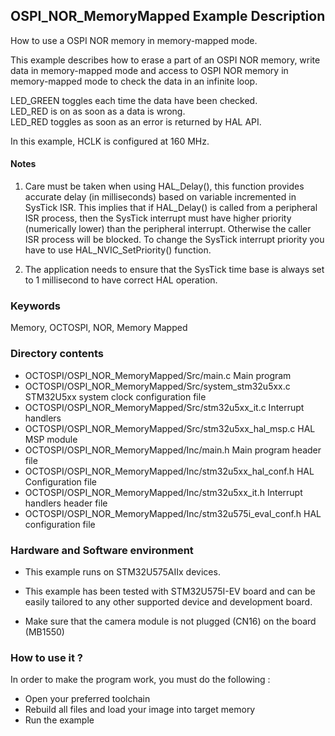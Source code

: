 ## <b>OSPI_NOR_MemoryMapped Example Description</b>

How to use a OSPI NOR memory in memory-mapped mode.

This example describes how to erase a part of an OSPI NOR memory, write data in memory-mapped mode and
access to OSPI NOR memory in memory-mapped mode to check the data in an infinite loop.

LED_GREEN toggles each time the data have been checked.  
LED_RED is on as soon as a data is wrong.  
LED_RED toggles as soon as an error is returned by HAL API.

In this example, HCLK is configured at 160 MHz.

#### <b>Notes</b>

 1. Care must be taken when using HAL_Delay(), this function provides accurate delay (in milliseconds)
    based on variable incremented in SysTick ISR. This implies that if HAL_Delay() is called from
    a peripheral ISR process, then the SysTick interrupt must have higher priority (numerically lower)
    than the peripheral interrupt. Otherwise the caller ISR process will be blocked.
    To change the SysTick interrupt priority you have to use HAL_NVIC_SetPriority() function.

 2. The application needs to ensure that the SysTick time base is always set to 1 millisecond
    to have correct HAL operation.

### <b>Keywords</b>

Memory, OCTOSPI, NOR, Memory Mapped

### <b>Directory contents</b> 

  - OCTOSPI/OSPI_NOR_MemoryMapped/Src/main.c                 Main program
  - OCTOSPI/OSPI_NOR_MemoryMapped/Src/system_stm32u5xx.c     STM32U5xx system clock configuration file
  - OCTOSPI/OSPI_NOR_MemoryMapped/Src/stm32u5xx_it.c         Interrupt handlers 
  - OCTOSPI/OSPI_NOR_MemoryMapped/Src/stm32u5xx_hal_msp.c    HAL MSP module
  - OCTOSPI/OSPI_NOR_MemoryMapped/Inc/main.h                 Main program header file  
  - OCTOSPI/OSPI_NOR_MemoryMapped/Inc/stm32u5xx_hal_conf.h   HAL Configuration file
  - OCTOSPI/OSPI_NOR_MemoryMapped/Inc/stm32u5xx_it.h         Interrupt handlers header file
  - OCTOSPI/OSPI_NOR_MemoryMapped/Inc/stm32u575i_eval_conf.h      HAL configuration file  

### <b>Hardware and Software environment</b>

  - This example runs on STM32U575AIIx devices.
    
  - This example has been tested with STM32U575I-EV board and can be 
    easily tailored to any other supported device and development board.

  - Make sure that the camera module is not plugged (CN16) on the board (MB1550)

### <b>How to use it ?</b>

In order to make the program work, you must do the following :

 - Open your preferred toolchain 
 - Rebuild all files and load your image into target memory
 - Run the example

